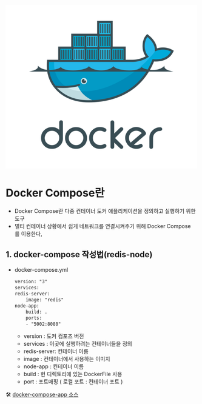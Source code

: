 ![alt text](<img/도커 기본이미지.png>)
# Docker Compose란
- Docker Compose란 다중 컨테이너 도커 애플리케이션을 정의하고 실행하기 위한 도구 
- 멀티 컨테이너 상황에서 쉽게 네트워크를 연결시켜주기 위해 Docker Compose 를 이용한다,

## 1. docker-compose 작성법(redis-node)
 - docker-compose.yml
    ```
    version: "3"
    services:
    redis-server:
        image: "redis"
    node-app:
        build: .
        ports:
        - "5002:8080"
    ```
    - version : 도커 컴포즈 버전
    - services : 이곳에 실행하려는 컨테이너들을 정의
    - redis-server: 컨테이너 이름
    - image : 컨테이너에서 사용하는 이미지
    - node-app : 컨테이너 이름
    - build : 현 디렉토리에 있는 DockerFile 사용
    - port : 포트매핑 ( 로컬 포트 : 컨테이너 포트 )

🛠 [docker-compose-app 소스](https://github.com/DuHyeon2/TIL/tree/main/Docker/docker-compose-app)